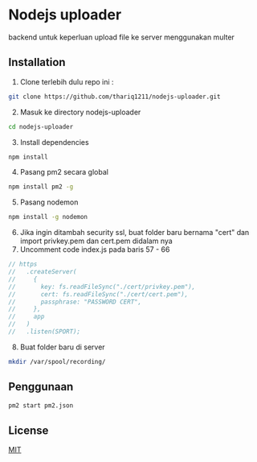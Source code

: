 # Nodejs uploader

backend untuk keperluan upload file ke server menggunakan multer

## Installation

1. Clone terlebih dulu repo ini :

```bash
git clone https://github.com/thariq1211/nodejs-uploader.git
```

2. Masuk ke directory nodejs-uploader

```bash
cd nodejs-uploader
```

3. Install dependencies

```bash
npm install
```

4. Pasang pm2 secara global

```bash
npm install pm2 -g
```

5. Pasang nodemon

```bash
npm install -g nodemon
```

6. Jika ingin ditambah security ssl, buat folder baru bernama "cert" dan import privkey.pem dan cert.pem didalam nya
7. Uncomment code index.js pada baris 57 - 66

```js
// https
//   .createServer(
//     {
//       key: fs.readFileSync("./cert/privkey.pem"),
//       cert: fs.readFileSync("./cert/cert.pem"),
//       passphrase: "PASSWORD CERT",
//     },
//     app
//   )
//   .listen(SPORT);
```

8. Buat folder baru di server

```bash
mkdir /var/spool/recording/
```

## Penggunaan

```bash
pm2 start pm2.json
```

## License

[MIT](https://choosealicense.com/licenses/mit/)
